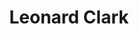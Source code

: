 ---
layout: default
tag: AZ
title: Leonard Clark
image: https://pivotamerica.com/wp-content/uploads/2016/01/lennieclark.png
district: 
party: Democrat
seat: Senate
website: www.lennie2016.com/
donate: https://secure.actblue.com/contribute/page/sdlennieclark
---